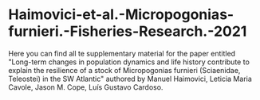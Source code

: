 # Haimovici-et-al.-Micropogonias-furnieri.-Fisheries-Research.-2021
Here you can find all te supplementary material for the paper entitled "Long-term changes in population dynamics and life history contribute to explain the resilience of a stock of Micropogonias furnieri (Sciaenidae, Teleostei) in the SW Atlantic" authored by Manuel Haimovici, Leticia Maria Cavole, Jason M. Cope, Luís Gustavo Cardoso. 
